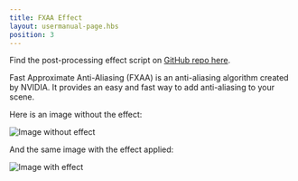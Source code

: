 ```yaml
---
title: FXAA Effect
layout: usermanual-page.hbs
position: 3
---
```


Find the post-processing effect script on [GitHub repo here][3].

Fast Approximate Anti-Aliasing (FXAA) is an anti-aliasing algorithm created by NVIDIA. It provides an easy and fast way to add anti-aliasing to your scene.

Here is an image without the effect:

![Image without effect][1]

And the same image with the effect applied:

![Image with effect][1]

[1]: /images/platform/posteffects/without_effects.png
[2]: /images/platform/posteffects/with_fxaa.png
[3]: https://github.com/playcanvas/engine/blob/main/scripts/posteffects/posteffect-fxaa.js
